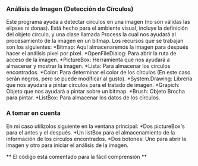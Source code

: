 ### Análisis de Imagen (Detección de Círculos) ###

Este programa ayuda a detectar círculos en una imagen (no son válidas las elipses ni donas).
Está hecho para el ambiente visual, incluye la definición del objeto círculo, y una clase llamada Process la cual nos ayudará al procesamiento de la imagen en un bitmap.
Los recursos que se trabajan son los siguientes:
*Bitmap: Aquí almacenaremos la imagen para después hacer el análisis pixel por pixel.
*OpenFileDialog: Para abrir la ruta de acceso de la imagen.
*PictureBox: Herramienta que nos ayudará a almacenar y mostrar la imagen.
*Lista: Para almacenar los círculos encontrados.
*Color: Para determinar el color de los círculos (En este caso serán negros, pero se puede modificar al gusto).
*System.Drawing: Librería que nos ayudará a pintar círculos para el tratado de imagen.
*Grapich: Objeto que nos ayudará a pintar sobre un bitmap.
*Brush: Objeto Brocha para pintar.
*ListBox: Para almacenar los datos de los círculos.

### A tomar en cuenta ###

En mi caso utilizolos siguiente en la ventana principal:
*Dos pictureBox's para el antes y el después.
*Un listBox para el almacenamiento de la información de los círculos encontrados.
*Dos botones: Uno para abrir la imagen y otro para iniciar el análisis de la imagen.

** El código está comentado para la fácil comprensión **